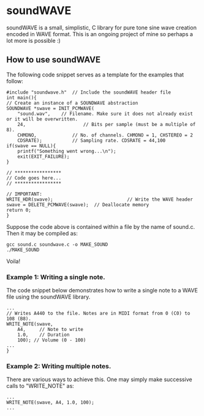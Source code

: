 # soundWAVE
soundWAVE is a small, simplistic, C library for pure tone sine wave creation encoded in WAVE format. This is an ongoing project of mine so perhaps a lot more is possible :) 

## How to use soundWAVE
The following code snippet serves as a template for the examples that follow:
```
#include "soundwave.h"	// Include the soundWAVE header file
int main(){
// Create an instance of a SOUNDWAVE abstraction
SOUNDWAVE *swave = INIT_PCMWAVE(
	"sound.wav", 	// Filename. Make sure it does not already exist or it will be overwritten.  	
	24, 					// Bits per sample (must be a multiple of 8).
	CHMONO, 			// No. of channels. CHMONO = 1, CHSTEREO = 2
	CDSRATE);			// Sampling rate. CDSRATE = 44,100
if(swave == NULL){
	printf("Something went wrong...\n");
	exit(EXIT_FAILURE);
}

// *****************
// Code goes here...
// *****************

// IMPORTANT:
WRITE_HDR(swave); 							// Write the WAVE header
swave = DELETE_PCMWAVE(swave);	// Deallocate memory
return 0;
}
```
Suppose the code above is contained within a file by the name of sound.c. Then it may be compiled as:
```
gcc sound.c soundwave.c -o MAKE_SOUND
./MAKE_SOUND
```
Voila!

### Example 1: Writing a single note. 
The code snippet below demonstrates how to write a single note to a WAVE file using the soundWAVE library. 
```
...
// Writes A440 to the file. Notes are in MIDI format from 0 (C0) to 108 (B8). 
WRITE_NOTE(swave, 
	A4, 	// Note to write
	1.0, 	// Duration
	100); // Volume (0 - 100)
...
}
```

### Example 2: Writing multiple notes. 
There are various ways to achieve this. One may simply make successive calls to "WRITE_NOTE" as:
```
...
WRITE_NOTE(swave, A4, 1.0, 100); 
...
```



